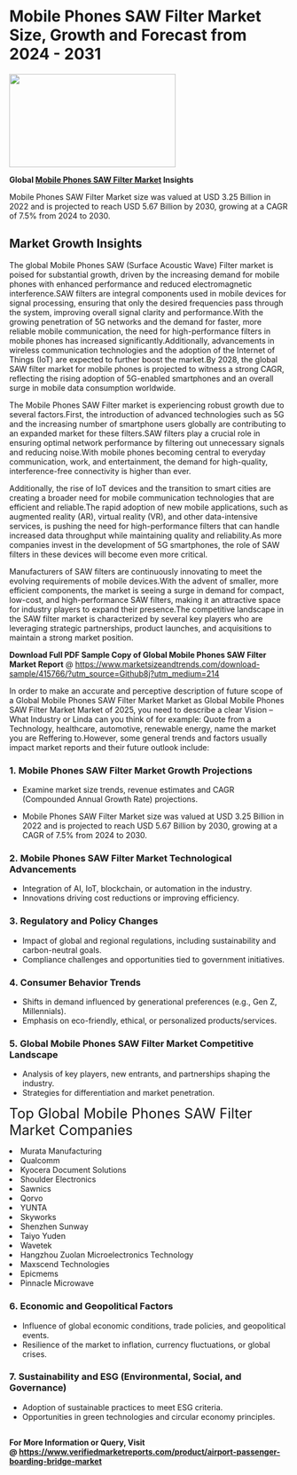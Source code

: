 <H1>Mobile Phones SAW Filter Market Size, Growth and Forecast from 2024 - 2031</H1><img class="aligncenter size-medium wp-image-584254" src="https://thirdeyenews.in/wp-content/uploads/2024/09/Global-Market-Research-300x168.jpeg" alt="" width="300" height="168" /><p><strong>Global&nbsp;<a href="https://www.marketsizeandtrends.com/download-sample/415766/?utm_source=Github8j?utm_medium=214">Mobile Phones SAW Filter Market</a> Insights</strong></p><p>Mobile Phones SAW Filter Market size was valued at USD 3.25 Billion in 2022 and is projected to reach USD 5.67 Billion by 2030, growing at a CAGR of 7.5% from 2024 to 2030.</p><p><h2>Market Growth Insights</h2> <p>The global Mobile Phones SAW (Surface Acoustic Wave) Filter market is poised for substantial growth, driven by the increasing demand for mobile phones with enhanced performance and reduced electromagnetic interference.SAW filters are integral components used in mobile devices for signal processing, ensuring that only the desired frequencies pass through the system, improving overall signal clarity and performance.With the growing penetration of 5G networks and the demand for faster, more reliable mobile communication, the need for high-performance filters in mobile phones has increased significantly.Additionally, advancements in wireless communication technologies and the adoption of the Internet of Things (IoT) are expected to further boost the market.By 2028, the global SAW filter market for mobile phones is projected to witness a strong CAGR, reflecting the rising adoption of 5G-enabled smartphones and an overall surge in mobile data consumption worldwide.</p> <p>The Mobile Phones SAW Filter market is experiencing robust growth due to several factors.First, the introduction of advanced technologies such as 5G and the increasing number of smartphone users globally are contributing to an expanded market for these filters.SAW filters play a crucial role in ensuring optimal network performance by filtering out unnecessary signals and reducing noise.With mobile phones becoming central to everyday communication, work, and entertainment, the demand for high-quality, interference-free connectivity is higher than ever.</p> <p>Additionally, the rise of IoT devices and the transition to smart cities are creating a broader need for mobile communication technologies that are efficient and reliable.The rapid adoption of new mobile applications, such as augmented reality (AR), virtual reality (VR), and other data-intensive services, is pushing the need for high-performance filters that can handle increased data throughput while maintaining quality and reliability.As more companies invest in the development of 5G smartphones, the role of SAW filters in these devices will become even more critical.</p> <p>Manufacturers of SAW filters are continuously innovating to meet the evolving requirements of mobile devices.With the advent of smaller, more efficient components, the market is seeing a surge in demand for compact, low-cost, and high-performance SAW filters, making it an attractive space for industry players to expand their presence.The competitive landscape in the SAW filter market is characterized by several key players who are leveraging strategic partnerships, product launches, and acquisitions to maintain a strong market position.</p> <p><span class=""><strong>Download Full PDF Sample Copy of Global Mobile Phones SAW Filter Market Report</strong> @ <a href="https://www.marketsizeandtrends.com/download-sample/415766/?utm_source=Github8j?utm_medium=214" target="_blank">https://www.marketsizeandtrends.com/download-sample/415766/?utm_source=Github8j?utm_medium=214</a></span></p><p>In order to make an accurate and perceptive description of future scope of a Global&nbsp;Mobile Phones SAW Filter Market Market as Global&nbsp;Mobile Phones SAW Filter Market Market of 2025, you need to describe a clear Vision &ndash; What Industry or Linda can you think of for example: Quote from a Technology, healthcare, automotive, renewable energy, name the market you are Reffering to.However, some general trends and factors usually impact market reports and their future outlook include:</p><h3>1.&nbsp;<strong>Mobile Phones SAW Filter Market Growth Projections</strong></h3><ul><li>Examine market size trends, revenue estimates and CAGR (Compounded Annual Growth Rate) projections.</li><li><p>Mobile Phones SAW Filter Market size was valued at USD 3.25 Billion in 2022 and is projected to reach USD 5.67 Billion by 2030, growing at a CAGR of 7.5% from 2024 to 2030.</p></li></ul><h3>2.&nbsp;<strong>Mobile Phones SAW Filter Market Technological Advancements</strong></h3><ul><li>Integration of AI, IoT, blockchain, or automation in the industry.</li><li>Innovations driving cost reductions or improving efficiency.</li></ul><h3>3.&nbsp;<strong>Regulatory and Policy Changes</strong></h3><ul><li>Impact of global and regional regulations, including sustainability and carbon-neutral goals.</li><li>Compliance challenges and opportunities tied to government initiatives.</li></ul><h3>4.&nbsp;<strong>Consumer Behavior Trends</strong></h3><ul><li>Shifts in demand influenced by generational preferences (e.g., Gen Z, Millennials).</li><li>Emphasis on eco-friendly, ethical, or personalized products/services.</li></ul><h3>5.&nbsp;<strong>Global Mobile Phones SAW Filter Market Competitive Landscape</strong></h3><ul><li>Analysis of key players, new entrants, and partnerships shaping the industry.</li><li>Strategies for differentiation and market penetration.</li></ul><p data-pm-slice="1 1 []"><span style="color: inherit; font-family: inherit; font-size: 25px;">Top Global Mobile Phones SAW Filter Market Companies</span></p><div class="" data-test-id=""><p><li>Murata Manufacturing</li><li> Qualcomm</li><li> Kyocera Document Solutions</li><li> Shoulder Electronics</li><li> Sawnics</li><li> Qorvo</li><li> YUNTA</li><li> Skyworks</li><li> Shenzhen Sunway</li><li> Taiyo Yuden</li><li> Wavetek</li><li> Hangzhou Zuolan Microelectronics Technology</li><li> Maxscend Technologies</li><li> Epicmems</li><li> Pinnacle Microwave</li></p></div><h3>6.&nbsp;<strong>Economic and Geopolitical Factors</strong></h3><ul><li>Influence of global economic conditions, trade policies, and geopolitical events.</li><li>Resilience of the market to inflation, currency fluctuations, or global crises.</li></ul><h3>7.&nbsp;<strong>Sustainability and ESG (Environmental, Social, and Governance)</strong></h3><ul><li>Adoption of sustainable practices to meet ESG criteria.</li><li>Opportunities in green technologies and circular economy principles.</li></ul><h2><strong style="font-size: 14px;">For More Information or Query, Visit @&nbsp;</strong><a style="background-color: #ffffff; font-size: 14px;" href="https://www.marketsizeandtrends.com/report/mobile-phones-saw-filter-market/" target="_blank">https://www.verifiedmarketreports.com/product/airport-passenger-boarding-bridge-market</a></h2>